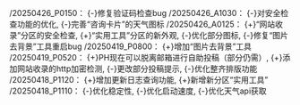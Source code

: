 /20250426_P0150：
{-}修复验证码检查bug
/20250426_A1030：
{-}对安全检查功能的优化,
{-}完善“咨询卡片”的天气图标
/20250426_A0125：
{+}“网站收录”分区的安全检查,
{+}“实用工具”分区的新外观,
{-}优化部分图标,
{-}修复“图片去背景”工具重启bug
/20250419_P0800：
{+}增加“图片去背景”工具
/20250419_P0520：
{+}PH现在可以脱离邮箱进行自助投稿（部分仍需）,
{+}添加网站收录的http加密检测,
{-}更改部分投稿提示,
{-}优化整齐排版功能
/20250418_P1120：
{+}增加更新日志查询功能,
{+}新增新分区“实用工具”
/20250418_P1110：
{-}优化稳定性,
{-}优化启动速度,
{-}优化天气api获取

